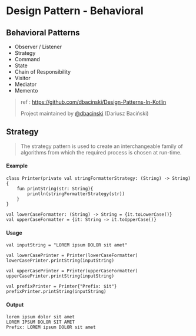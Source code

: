# Design Pattern - Behavioral

## Behavioral Patterns

- Observer / Listener
- Strategy
- Command
- State
- Chain of Responsibility
- Visitor
- Mediator
- Memento

> ref : https://github.com/dbacinski/Design-Patterns-In-Kotlin
>
> Project maintained by [@dbacinski](http://twitter.com/dbacinski) (Dariusz Baciński)





## Strategy

> The strategy pattern is used to create an interchangeable family of algorithms from which the required process is chosen at run-time.

#### Example

`````ko
class Printer(private val stringFormatterStrategy: (String) -> String){
	fun printString(str: String){
		println(stringFormatterStrategy(str))
	}
}

val lowerCaseFormatter: (String) -> String = {it.toLowerCase()}
val upperCaseFormatter = {it: String -> it.toUpperCase()}
`````

#### Usage

`````ko
val inputString = "LOREM ipsum DOLOR sit amet"

val lowerCasePrinter = Printer(lowerCaseFormatter)
lowerCasePrinter.printString(inputString)

val upperCasePrinter = Printer(upperCaseFormatter)
upperCasePrinter.printString(inputString)

val prefixPrinter = Printer{"Prefix: $it"}
prefixPrinter.printString(inputString)

`````

#### Output

`````ko
lorem ipsum dolor sit amet
LOREM IPSUM DOLOR SIT AMET
Prefix: LOREM ipsum DOLOR sit amet
`````









